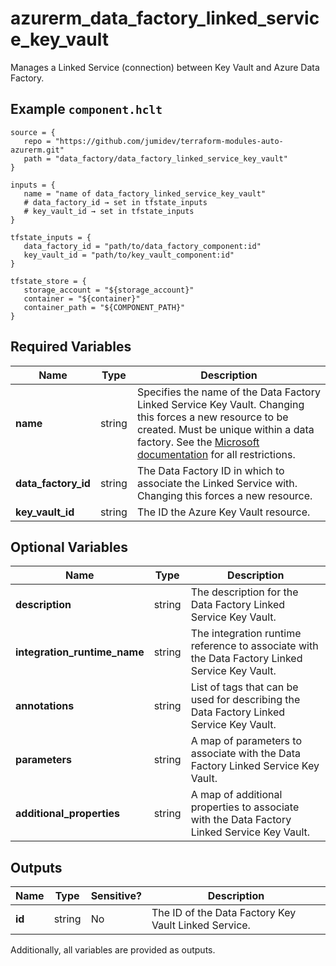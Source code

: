 # azurerm_data_factory_linked_service_key_vault

Manages a Linked Service (connection) between Key Vault and Azure Data Factory.

## Example `component.hclt`

```hcl
source = {
   repo = "https://github.com/jumidev/terraform-modules-auto-azurerm.git"   
   path = "data_factory/data_factory_linked_service_key_vault"   
}

inputs = {
   name = "name of data_factory_linked_service_key_vault"   
   # data_factory_id → set in tfstate_inputs
   # key_vault_id → set in tfstate_inputs
}

tfstate_inputs = {
   data_factory_id = "path/to/data_factory_component:id"   
   key_vault_id = "path/to/key_vault_component:id"   
}

tfstate_store = {
   storage_account = "${storage_account}"   
   container = "${container}"   
   container_path = "${COMPONENT_PATH}"   
}

```

## Required Variables

| Name | Type |  Description |
| ---- | --------- |  ----------- |
| **name** | string |  Specifies the name of the Data Factory Linked Service Key Vault. Changing this forces a new resource to be created. Must be unique within a data factory. See the [Microsoft documentation](https://docs.microsoft.com/azure/data-factory/naming-rules) for all restrictions. | 
| **data_factory_id** | string |  The Data Factory ID in which to associate the Linked Service with. Changing this forces a new resource. | 
| **key_vault_id** | string |  The ID the Azure Key Vault resource. | 

## Optional Variables

| Name | Type |  Description |
| ---- | --------- |  ----------- |
| **description** | string |  The description for the Data Factory Linked Service Key Vault. | 
| **integration_runtime_name** | string |  The integration runtime reference to associate with the Data Factory Linked Service Key Vault. | 
| **annotations** | string |  List of tags that can be used for describing the Data Factory Linked Service Key Vault. | 
| **parameters** | string |  A map of parameters to associate with the Data Factory Linked Service Key Vault. | 
| **additional_properties** | string |  A map of additional properties to associate with the Data Factory Linked Service Key Vault. | 



## Outputs

| Name | Type | Sensitive? | Description |
| ---- | ---- | --------- | --------- |
| **id** | string | No  | The ID of the Data Factory Key Vault Linked Service. | 

Additionally, all variables are provided as outputs.
